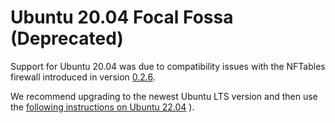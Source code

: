 # Ubuntu 20.04 Focal Fossa (Deprecated) 

Support for Ubuntu 20.04 was due to compatibility issues with
the NFTables firewall introduced in version 
[0.2.6](https://github.com/aleph-im/aleph-vm/releases/tag/0.2.6).

We recommend upgrading to the newest Ubuntu LTS version 
and then use the 
[following instructions on Ubuntu 22.04](./Ubuntu-22.04.md)
).
